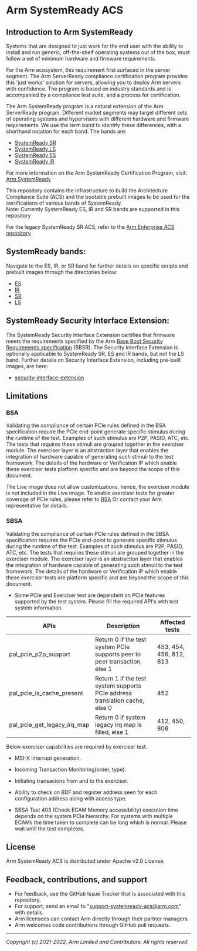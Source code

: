 # Arm SystemReady ACS

## Introduction to Arm SystemReady
Systems that are designed to just work for the end user with the ability to install and run generic, off-the-shelf operating systems out of the box, must follow a set of minimum hardware and firmware requirements.

For the Arm ecosystem, this requirement first surfaced in the server segment. The Arm ServerReady compliance certification program provides this 'just works' solution for servers, allowing you to deploy Arm servers with confidence. The program is based on industry standards and is accompanied by a compliance test suite, and a process for certification.

The Arm SystemReady program is a natural extension of the Arm ServerReady program. Different market segments may target different sets of operating systems and hypervisors with different hardware and firmware requirements. We use the term band to identify these differences, with a shorthand notation for each band. The bands are:
* [SystemReady SR](https://www.arm.com/architecture/systems/systemready-certification-program/sr)
* [SystemReady LS](https://www.arm.com/architecture/systems/systemready-certification-program/ls)
* [SystemReady ES](https://www.arm.com/architecture/systems/systemready-certification-program/es)
* [SystemReady IR](https://www.arm.com/architecture/systems/systemready-certification-program/ir)

For more information on the Arm SystemReady Certification Program, visit: [Arm SystemReady](https://www.arm.com/architecture/systems/systemready-certification-program)

This repository contains the infrastructure to build the Architecture Compliance Suite (ACS) and the bootable prebuilt images to be used for the certifications of various bands of SystemReady.<br />
Note:  Currently SystemReady ES, IR and SR  bands are supported in this repository

For the legacy SystemReady SR ACS, refer to the [Arm Enterprise ACS repository](https://github.com/ARM-software/arm-enterprise-acs)

## SystemReady bands:
Navigate to the ES, IR, or SR band for further details on specific scripts and prebuilt images through the directories below:
* [ES](./ES)
* [IR](./IR)
* [SR](./SR)
* [LS](./LS)

## SystemReady Security Interface Extension:
The SystemReady Security Interface Extension certifies that firmware meets the requirements specified by the Arm [Base Boot Security Requirements specification](https://developer.arm.com/documentation/den0107/latest) (BBSR). The Security Interface Extension is optionally applicable to SystemReady SR, ES and IR bands, but not the LS band.
Further details on Security Interface Extension, including pre-built images, are here:
* [security-interface-extension](./security-interface-extension)

## Limitations

### BSA
Validating the compliance of certain PCIe rules defined in the BSA specification require the PCIe end-point generate specific stimulus during the runtime of the test. Examples of such stimulus are  P2P, PASID, ATC, etc. The tests that requires these stimuli are grouped together in the exerciser module. The exerciser layer is an abstraction layer that enables the integration of hardware capable of generating such stimuli to the test framework.
The details of the hardware or Verification IP which enable these exerciser tests platform specific and are beyond the scope of this document.

The Live image does not allow customizations, hence, the exerciser module is not included in the Live image. To enable exerciser tests for greater coverage of PCIe rules, please refer to [BSA](https://github.com/ARM-software/bsa-acs) Or contact your Arm representative for details.

### SBSA
Validating the compliance of certain PCIe rules defined in the SBSA specification requires the PCIe end-point to generate specific stimulus during the runtime of the test. Examples of such stimulus are  P2P, PASID, ATC, etc. The tests that requires these stimuli are grouped together in the exerciser module. The exerciser layer is an abstraction layer that enables the integration of hardware capable of generating such stimuli to the test framework.
The details of the hardware or Verification IP which enable these exerciser tests are platform specific and are beyond the scope of this document.

 - Some PCIe and Exerciser test are dependent on PCIe features supported by the test system.
   Please fill the required API's with test system information.

|APIs                         |Description                                                                   |Affected tests          |
|-----------------------------|------------------------------------------------------------------------------|------------------------|
|pal_pcie_p2p_support         |Return 0 if the test system PCIe supports peer to peer transaction, else 1    |453, 454, 456, 812, 813 |
|pal_pcie_is_cache_present    |Return 1 if the test system supports PCIe address translation cache, else 0   |452                     |
|pal_pcie_get_legacy_irq_map  |Return 0 if system legacy irq map is filled, else 1                           |412, 450, 806           |

   Below exerciser capabilities are required by exerciser test.
   - MSI-X interrupt generation.
   - Incoming Transaction Monitoring(order, type).
   - Initiating transacions from and to the exerciser.
   - Ability to check on BDF and register address seen for each configuration address along with access type.

 - SBSA Test 403 (Check ECAM Memory accessibility) execution time depends on the system PCIe hierarchy. For systems with multiple ECAMs the time taken to complete can be long which is normal. Please wait until the test completes.

## License

Arm SystemReady ACS is distributed under Apache v2.0 License.

## Feedback, contributions, and support

 - For feedback, use the GitHub Issue Tracker that is associated with this repository.
 - For support, send an email to "support-systemready-acs@arm.com" with details.
 - Arm licensees can contact Arm directly through their partner managers.
 - Arm welcomes code contributions through GitHub pull requests.

--------------

*Copyright (c) 2021-2022, Arm Limited and Contributors. All rights reserved.*

